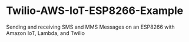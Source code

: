 # Twilio-AWS-IoT-ESP8266-Example
Sending and receiving SMS and MMS Messages on an ESP8266 with Amazon IoT, Lambda, and Twilio
